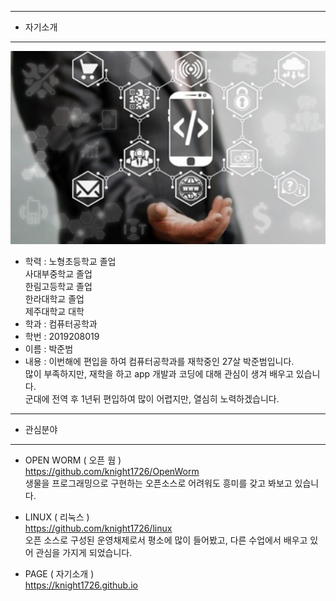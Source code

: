 -------------------------------------------------------------   
* 자기소개   
-------------------------------------------------------------
![Alt text](/open.png)
* 학력 : 노형초등학교 졸업   
    사대부중학교 졸업   
    한림고등학교 졸업   
    한라대학교 졸업   
    제주대학교 대학   
* 학과 : 컴퓨터공학과
* 학번 : 2019208019
* 이름 : 박준범
* 내용 : 이번해에 편입을 하여 컴퓨터공학과를 재학중인 27살 박준범입니다.   
         많이 부족하지만, 재학을 하고 app 개발과 코딩에 대해 관심이 생겨 배우고 있습니다.   
         군대에 전역 후 1년뒤 편입하여 많이 어렵지만, 열심히 노력하겠습니다.   
-------------------------------------------------------------   
* 관심분야   
-------------------------------------------------------------   
  * OPEN WORM ( 오픈 웜 )   
  <https://github.com/knight1726/OpenWorm>   
  생물을 프로그래밍으로 구현하는 오픈소스로 어려워도 흥미를 갖고 봐보고 있습니다.   
  
  * LINUX ( 리눅스 )   
  <https://github.com/knight1726/linux>   
  오픈 소스로 구성된 운영채제로서 평소에 많이 들어봤고, 다른 수업에서 배우고 있어 관심을 가지게 되었습니다.   
  
  * PAGE ( 자기소개 )   
  <https://knight1726.github.io>
